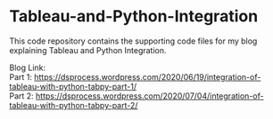 # Tableau-and-Python-Integration

This code repository contains the supporting code files for my blog explaining Tableau and Python Integration.

Blog Link:<br>
Part 1: https://dsprocess.wordpress.com/2020/06/19/integration-of-tableau-with-python-tabpy-part-1/<br>
Part 2: https://dsprocess.wordpress.com/2020/07/04/integration-of-tableau-with-python-tabpy-part-2/

